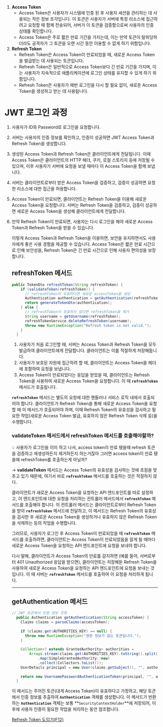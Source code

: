 1. **Access Token**
    - Access Token은 사용자가 시스템에 인증 된 후 사용자 세션을 관리하는 데 사용되는 작은 정보 조각입니다. 이 토큰은 사용자가 서버에 특정 리소스에 접근하려고 요청할 때 함께 전송되어, 서버가 이 토큰을 검증함으로써 사용자의 인증 상태를 확인합니다.
    - Access Token은 주로 짧은 만료 기간을 가지는데, 이는 만약 토큰이 탈취당하더라도 공격자가 그 토큰을 오랜 시간 동안 이용할 수 없게 하기 위함입니다.
2. **Refresh Token**
    - Refresh Token은 Access Token이 만료되었을 때, 새로운 Access Token을 발급받는 데 사용되는 토큰입니다.
    - Refresh Token은 일반적으로 Access Token보다 긴 만료 기간을 가지며, 이는 사용자가 지속적으로 애플리케이션에 로그인 상태를 유지할 수 있게 하기 위함입니다.
    - Refresh Token은 사용자가 매번 로그인을 다시 할 필요 없이, 새로운 Access Token을 생성하고 받는 데 사용됩니다.


# JWT 로그인 과정

1. 사용자가 ID와 Password로 로그인을 요청합니다.
2. 서버는 사용자의 인증 정보를 확인하고, 인증이 성공하면 JWT Access Token과 Refresh Token을 생성합니다.
3. 생성된 Access Token과 Refresh Token은 클라이언트에게 전달됩니다. 이때 Access Token은 클라이언트의 HTTP 헤더, 쿠키, 로컬 스토리지 등에 저장될 수 있으며, 이후 사용자가 서버에 요청을 보낼 때마다 이 Access Token을 함께 보냅니다.
4. 서버는 클라이언트로부터 받은 Access Token을 검증하고, 검증이 성공하면 요청한 리소스에 대한 접근을 허용합니다.
5. Access Token이 만료되면, 클라이언트는 Refresh Token을 이용해 새로운 Access Token을 요청합니다. 서버는 Refresh Token을 검증하고, 검증이 성공하면 새로운 Access Token을 생성해 클라이언트에게 전달합니다.
6. 만약 Refresh Token이 만료되면, 사용자는 다시 로그인을 해야 새로운 Access Token과 Refresh Token을 받을 수 있습니다.

   이렇게 Access Token과 Refresh Token을 이용하면, 보안을 유지하면서도 사용자에게 좋은 사용 경험을 제공할 수 있습니다. Access Token은 짧은 만료 시간으로 인해 보안성을, Refresh Token은 긴 만료 시간으로 인해 사용자 편의성을 보장합니다.

   ## **refreshToken** 메서드

   ```java
   public TokenDto refreshToken(String refreshToken) {
       if (validateToken(refreshToken)) {
         // refreshToken이 유효하다면 새로운 accessToken을 생성
         Authentication authentication = getAuthentication(refreshToken);
         return generateTokenDto(authentication);
       } else {
         // refreshToken이 유효하지 않다면 refreshToken을 제거
         String username = getUsername(refreshToken);
         refreshTokenService.deleteRefreshToken(username);
         throw new RuntimeException("Refresh token is not valid.");
       }
     }
   ```

   1. 사용자가 처음 로그인할 때, 서버는 Access Token과 Refresh Token을 모두 발급하여 클라이언트에게 전달합니다. 클라이언트는 이를 적절하게 저장해둡니다.
   2. 사용자가 보호된 자원에 접근하려 할 때, 클라이언트는 Access Token을 헤더에 포함하여 요청을 보냅니다.
   3. Access Token이 만료되었다는 응답을 받았을 때, 클라이언트는 Refresh Token을 사용하여 새로운 Access Token을 요청합니다. 이 때 **`refreshToken`** 메서드가 호출됩니다.

   **`refreshToken`** 메서드는 별도의 요청에 대한 핸들러나 서비스 로직 내에서 호출되어야 합니다. 클라이언트가 Refresh Token을 통해 새로운 Access Token을 요청할 때 이 메서드가 호출되어야 하며, 이때 Refresh Token의 유효성을 검사하고 필요한 작업(새로운 Access Token 발급, 유효하지 않은 Refresh Token 삭제 등)을 수행합니다.

   ### **validateToken** 메서드에서 **refreshToken 메서드를 호출해야할까?**

   <aside>
   💡 사용자가 로그인을 이미 하고 나서, access token이 만료 됐을때 refresh 토큰을 검증하고 재생성하든지 제거하든지 하는거잖아
   그러면 access token이 만료 됐을때 refreshToken를 호출하는게 아닐까?

   </aside>

   → **validateToken** 메서드는 Access Token의 유효성을 검사하는 것에 초점을 맞추고 있기 때문에, 여기서 바로 **`refreshToken`** 메서드를 호출하는 것은 적절하지 않다.

   클라이언트가 새로운 Access Token을 요청하는 API 엔드포인트를 따로 설정하고, 이 엔드포인트에 대한 요청을 처리하는 컨트롤러 메서드에서 **`refreshToken`** 메서드를 호출해야 합니다. 이 컨트롤러 메서드는 클라이언트로부터 Refresh Token을 받아 **`refreshToken`** 메서드에 전달하고, 이 메서드는 Refresh Token의 유효성을 검사한 후 새로운 Access Token을 생성하거나 유효하지 않은 Refresh Token을 삭제하는 등의 작업을 수행합니다.

   그러므로, 사용자가 로그인 후 Access Token이 만료되었을 때 **`refreshToken`** 메서드를 호출하려면, 클라이언트는 Access Token이 만료되었음을 알게 될 때마다 새로운 Access Token을 요청하는 API 엔드포인트에 요청을 보내야 합니다.

   다시 말해, 클라이언트가 Access Token의 만료를 감지하면 (예를 들어, 서버로부터 401 Unauthorized 응답을 받으면), 클라이언트는 저장해둔 Refresh Token을 사용하여 새로운 Access Token을 요청하는 API 엔드포인트에 요청을 보내는 것입니다. 이 때 서버는 **`refreshToken`** 메서드를 호출하여 이 요청을 처리하게 됩니다.
    
   ---

   ## getAuthentication 메서드

   ```java
   // JWT 토큰에서 인증 정보 조회
     public Authentication getAuthentication(String accessToken) {
       Claims claims = parseClaims(accessToken);
    
       if (claims.get(AUTHORITIES_KEY) == null) {
         throw new RuntimeException("권한 정보가 없는 토큰입니다.");
       }
    
       Collection<? extends GrantedAuthority> authorities =
           Arrays.stream(claims.get(AUTHORITIES_KEY).toString().split(","))
               .map(SimpleGrantedAuthority::new)
               .collect(Collectors.toList());
       UserDetails principal = new User(claims.getSubject(), "", authorities);
    
       return new UsernamePasswordAuthenticationToken(principal, "", authorities);
     }
   ```

   이 메서드는 주어진 토큰(대게 Access Token)이 유효하다고 가정하고,
   해당 토큰에서 인증 정보를 추출하여 **`Authentication`** 객체를 생성합니다.
   이 메서드가 반환하는 **`Authentication`** 객체는 보통 **`SecurityContextHolder`**에 저장되어, 이후에 사용자 인증이 필요한 작업을 처리하는 동안 참조합니다.

   [Refresh Token 도입기(F12)](https://medium.com/@uk960214/refresh-token-도입기-f12-dd79de9fb0f0)